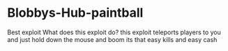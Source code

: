 # Blobbys-Hub-paintball
Best exploit
What does this exploit do?
this exploit teleports players to you and just hold down the mouse and boom its that easy
kills and easy cash
